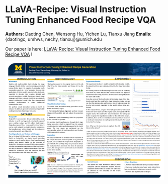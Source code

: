 # LLaVA-Recipe: Visual Instruction Tuning Enhanced Food Recipe VQA

**Authors**: Daoting Chen, Wensong Hu, Yichen Lu, Tianxu Jiang 
**Emails**: {daotingc, umhws, nechy, tianxuj}@umich.edu  

Our paper is here: [LLaVA-Recipe: Visual Instruction Tuning Enhanced Food Recipe VQA](https://github.com/ethan-charles/LLaVA-finetune-recipe/blob/main/LLaVA-Recipe%20Visual%20Instruction%20Tuning.pdf) !

![](https://github.com/ethan-charles/LLaVA-finetune-recipe/blob/main/Poster.png)
